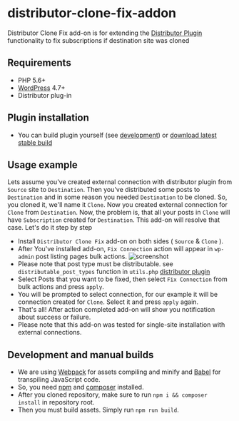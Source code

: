 # distributor-clone-fix-addon

Distributor Clone Fix add-on is for extending the [Distributor Plugin](https://distributorplugin.com/) functionality to fix subscriptions if destination site was cloned

## Requirements

* PHP 5.6+
* [WordPress](http://wordpress.org) 4.7+
* Distributor plug-in


## Plugin installation

- You can build plugin yourself (see [development](#development-and-manual-builds)) or [download latest stable build](https://github.com/NovemBit/distributor-clone-fix-addon/releases/download/latest/distributor-clone-fix-addon.zip)

## Usage example

Lets assume you've created external connection with distributor plugin from `Source` site to `Destination`. Then you've distributed some posts to `Destination` and in some reason you needed `Destination` to be cloned. So, you cloned it, we'll name it `Clone`. Now you created external connection for `Clone` from `Destination`. Now, the problem is, that all your posts in `Clone` will have `Subscription` created for `Destination`. This add-on will resolve that case. Let's do it step by step  
- Install `Distributor Clone Fix` add-on on both sides  ( `Source` & `Clone` ).
- After You've installed add-on, `Fix Connection` action will appear in `wp-admin` post listing pages bulk actions. 
![screenshot](https://i.snag.gy/lr6Ca9.jpg)
- Please note that post type must be distributable. see `distributable_post_types` function in `utils.php` [distributor plugin](https://github.com/NovemBit/distributor/blob/2a2acb9f1113e9e6a565ddf4ed2d5d2c025becb1/includes/utils.php#L276) 
- Select Posts that you want to be fixed, then select `Fix Connection` from bulk actions and press `apply`. 
- You will be prompted to select connection, for our example it will be connection created for `Clone`. Select it and press `apply` again. 
- That's all! After action completed add-on will show you notification about success or failure.
- Please note that this add-on was tested for single-site installation with external connections.

## Development and manual builds
 - We are using [Webpack](https://webpack.js.org/) for assets compiling and minify and [Babel](https://babeljs.io/) for transpiling JavaScript code.
 - So, you need [npm](https://nodejs.org/en/) and [composer](https://getcomposer.org/) installed.
 - After you cloned repository, make sure to run `npm i && composer install` in repository root. 
 - Then you must build assets. Simply run `npm run build`.
